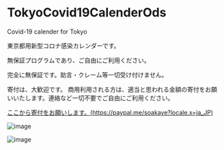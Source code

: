 # TokyoCovid19CalenderOds
Covid-19 calender for Tokyo

東京都用新型コロナ感染カレンダーです。

無保証プログラムであり、ご自由にご利用ください。

完全に無保証です。助言・クレーム等一切受け付けません。

寄付は、大歓迎です。
商用利用される方は、適当と思われる金額の寄付をお願いいたします。連絡など一切不要でご自由にご利用ください。

[ここから寄付をお願いします。(https://paypal.me/soakaye?locale.x=ja_JP)](https://paypal.me/soakaye?locale.x=ja_JP)

![image](https://user-images.githubusercontent.com/4694264/128636057-4eac4a4a-a359-4236-8314-92c0df598294.png)

![image](https://user-images.githubusercontent.com/4694264/128636087-10d5d9a1-ebcb-4f40-a067-2d22e0df5124.png)
